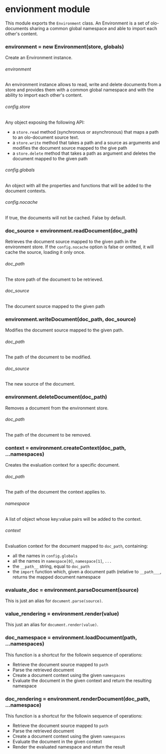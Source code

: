 # envionment module
This module exports the `Environment` class. An Environment is a set of
olo-documents sharing a common global namespace and able to import each
other's content.

  
### environment = new Environment(store, globals)
Create an Environment instance.

###### environment
An environment instance allows to read, write and delete documents from
a store and provides them with a common global namespace and with the
ability to import each other's content.

###### config.store
Any object exposing the following API:
- a `store.read` method (synchronous or asynchronous) that maps a path 
  to an olo-document source text. 
- a `store.write` method that takes a path and a source as arguments and
  modifies the document source mapped to the give path
- a `store.delete` method that takes a path as argument and deletes the
  document mapped to the given path
  
###### config.globals
An object with all the properties and functions that will be added to 
the document contexts.

###### config.nocache
If true, the documents will not be cached. False by default.
  

### doc_source = environment.readDocument(doc_path)
Retrieves the document source mapped to the given path in the environment store.
If the `config.nocache` option is false or omitted, it will cache the
source, loading it only once.

###### doc_path
The store path of the document to be retrieved.

###### doc_source
The document source mapped to the given path

  
### environment.writeDocument(doc_path, doc_source)
Modifies the document source mapped to the given path.

###### doc_path
The path of the document to be modified.

###### doc_source
The new source of the document.

  
### environment.deleteDocument(doc_path)
Removes a document from the environment store.

###### doc_path
The path of the document to be removed.

  
### context = environment.createContext(doc_path, ...namespaces)
Creates the evaluation context for a specific document. 

###### doc_path
The path of the document the context applies to.

###### namespace
A list of object whose key:value pairs will be added to the context.

###### context
Evaluation context for the document mapped to `doc_path`, containing:
- all the names in `config.globals`
- all the names in `namespace[0]`, `namespace[1]`, `...`
- the `__path__` string, equal to `doc_path` 
- the `import` function which, given a document path (relative to 
  `__path___`, returns the mapped document namespace

  
### evaluate_doc = environment.parseDocument(source) 
This is just an alias for `document.parse(source)`. 

  
### value_rendering = environment.render(value)
This just an alias for `document.render(value)`.

  
### doc_namespace = environment.loadDocument(path, ...namespaces)
This function is a shortcut for the followin sequence of operations:
- Retrieve the document source mapped to `path`
- Parse the retrieved document
- Create a document context using the given `namespaces`
- Evaluate the document in the given context and return the resulting namespace

  
### doc_rendering = environment.renderDocument(doc_path, ...namespace)
This function is a shortcut for the followin sequence of operations:
- Retrieve the document source mapped to `path`
- Parse the retrieved document
- Create a document context using the given `namespaces`
- Evaluate the document in the given context
- Render the evaluated namespace and return the result
